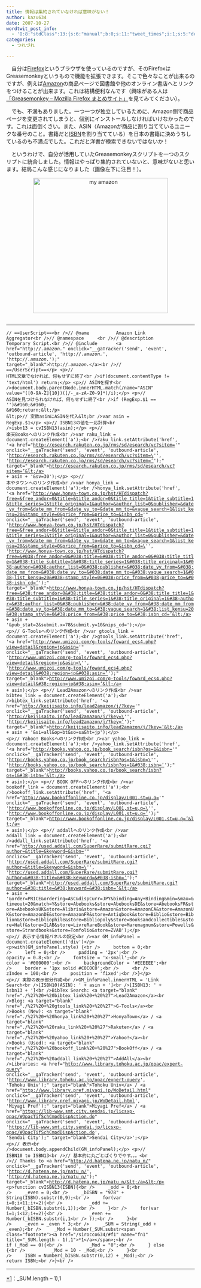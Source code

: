 ```yaml
---
title: 情報は集約されていなければ意味がない！
author: kazu634
date: 2007-10-27
wordtwit_post_info:
  - 'O:8:"stdClass":13:{s:6:"manual";b:0;s:11:"tweet_times";i:1;s:5:"delay";i:0;s:7:"enabled";i:1;s:10:"separation";s:2:"60";s:7:"version";s:3:"3.7";s:14:"tweet_template";b:0;s:6:"status";i:2;s:6:"result";a:0:{}s:13:"tweet_counter";i:2;s:13:"tweet_log_ids";a:1:{i:0;i:3283;}s:9:"hash_tags";a:0:{}s:8:"accounts";a:1:{i:0;s:7:"kazu634";}}'
categories:
  - つれづれ

---
```

<div class="section">
<p>
    　自分は<a href="http://www.mozilla-japan.org/products/firefox/" onclick="__gaTracker('send', 'event', 'outbound-article', 'http://www.mozilla-japan.org/products/firefox/', 'Firefox');" target="blank">Firefox</a>というブラウザを使っているのですが、そのFirefoxはGreasemonkeyというもので機能を拡張できます。そこで色々なことが出来るのですが、例えば<a href="http://www.amazon.co.jp/" onclick="__gaTracker('send', 'event', 'outbound-article', 'http://www.amazon.co.jp/', 'Amazon');" target="blank">Amazon</a>の商品ページで図書館や他のオンライン書店へとリンクをつけることが出来ます。これは結構便利なんです（興味がある人は<a href="http://firefox.geckodev.org/index.php?Greasemonkey" onclick="__gaTracker('send', 'event', 'outbound-article', 'http://firefox.geckodev.org/index.php?Greasemonkey', '「Greasemonkey &#8211; Mozilla Firefox まとめサイト」');" target="blank">「Greasemonkey &#8211; Mozilla Firefox まとめサイト」</a>を見てみてください）。
</p>
  
<p>
    　でも、不満もありました。一つ一つが独立しているために、Amazon側で商品ページを変更されてしまうと、個別にインストールしなければいけなかったのです。これは面倒くさい。また、ASIN（Amazonが商品に割り当てているユニークな番号のこと。書籍だと<a href="http://ja.wikipedia.org/wiki/ISBN" onclick="__gaTracker('send', 'event', 'outbound-article', 'http://ja.wikipedia.org/wiki/ISBN', 'ISBN');" target="blank">ISBN</a>を割り当てている）を日本の書籍に決めうちしているのも不満点でした。これだと洋書が検索できないではないか！
</p>
  
<p>
    　というわけで、自分が活用していたGreasemonkeyスクリプトを一つのスクリプトに統合しました。情報はやっぱり集約されていないと、意味がないと思います。結局こんな感じになりました（画像左下に注目！）。
</p>
  
<p>
<center>
<a href="http://image.blog.livedoor.jp/simoom634/imgs/7/7/77ebcc7f.JPG" onclick="__gaTracker('send', 'event', 'outbound-article', 'http://image.blog.livedoor.jp/simoom634/imgs/7/7/77ebcc7f.JPG', '');" target="_blank"><img width="360" alt="my amazon" src="http://image.blog.livedoor.jp/simoom634/imgs/7/7/77ebcc7f.JPG" border="0" /></a>
</center>
    
<br /> 
    
<hr />
    
<code>// ==UserScript==&lt;br />// @name&#160;&#160;&#160;&#160;&#160;&#160;&#160;&#160;&#160; Amazon Link Aggregator&lt;br />// @namespace&#160;&#160;&#160;&#160; &lt;br />// @description&#160; Temporary Script.&lt;br />// @include&#160;&#160;&#160;&#160;&#160;&#160; &lt;a href="http://*.amazon.*" onclick="__gaTracker('send', 'event', 'outbound-article', 'http://*.amazon.*', 'http://*.amazon.*');" target="_blank">http://*.amazon.*&lt;/a>&lt;br />// ==/UserScript==&lt;/p>
&lt;p>// HTML文章でなければ、何もせずに終了&lt;br />if(document.contentType != 'text/html') return;&lt;/p>
&lt;p>// ASINを探す&lt;br />document.body.parentNode.innerHTML.match(/name=\"ASIN\" value=\"([0-9A-Z]{10})([/-_a-zA-Z0-9]*)/i);&lt;/p>
&lt;p>// ASINを見つけられなければ、何もせずに終了&lt;br />if (RegExp.$1 == '')&#160;&#160; &#160;return;&lt;/p>
&lt;p>// 変数asinにASINを代入&lt;br />var asin = RegExp.$1&lt;/p>
&lt;p>// ISBN13の値を一応計算&lt;br />isbn13 = cvISBN13(asin);&lt;/p>
&lt;p>// 楽天Booksへのリンク作成&lt;br />var raku_link = document.createElement('a');&lt;br />raku_link.setAttribute('href', '&lt;a href="http://esearch.rakuten.co.jp/rms/sd/esearch/vc?sitem='" onclick="__gaTracker('send', 'event', 'outbound-article', 'http://esearch.rakuten.co.jp/rms/sd/esearch/vc?sitem=\'', 'http://esearch.rakuten.co.jp/rms/sd/esearch/vc?sitem=’');" target="_blank">http://esearch.rakuten.co.jp/rms/sd/esearch/vc?sitem=’&lt;/a> + asin + '&sv=30');&lt;/p>
&lt;p>// 本やタウンへのリンク作成&lt;br />var honya_link = document.createElement('a');&lt;br />honya_link.setAttribute('href', '&lt;a href="http://www.honya-town.co.jp/hst/HTdispatch?free=&free_andor=0&title=&title_andor=0&title_title=1&title_subtitle=1&title_series=1&title_original=1&author=&author_list=0&publisher=&date_yy_from=&date_mm_from=&date_yy_to=&date_mm_to=&vague_search=1&list_kensu=20&stamp_style=0&price_from=&price_to=&isbn_cd='" onclick="__gaTracker('send', 'event', 'outbound-article', 'http://www.honya-town.co.jp/hst/HTdispatch?free=&free_andor=0&title=&title_andor=0&title_title=1&title_subtitle=1&title_series=1&title_original=1&author=&author_list=0&publisher=&date_yy_from=&date_mm_from=&date_yy_to=&date_mm_to=&vague_search=1&list_kensu=20&stamp_style=0&price_from=&price_to=&isbn_cd=\'', 'http://www.honya-town.co.jp/hst/HTdispatch?free=&#038;free_andor=0&#038;title=&#038;title_andor=0&#038;title_title=1&#038;title_subtitle=1&#038;title_series=1&#038;title_original=1&#038;author=&#038;author_list=0&#038;publisher=&#038;date_yy_from=&#038;date_mm_from=&#038;date_yy_to=&#038;date_mm_to=&#038;vague_search=1&#038;list_kensu=20&#038;stamp_style=0&#038;price_from=&#038;price_to=&#038;isbn_cd=’');" target="_blank">http://www.honya-town.co.jp/hst/HTdispatch?free=&#38;free_andor=0&#38;title=&#38;title_andor=0&#38;title_title=1&#38;title_subtitle=1&#38;title_series=1&#38;title_original=1&#38;author=&#38;author_list=0&#38;publisher=&#38;date_yy_from=&#38;date_mm_from=&#38;date_yy_to=&#38;date_mm_to=&#38;vague_search=1&#38;list_kensu=20&#38;stamp_style=0&#38;price_from=&#38;price_to=&#38;isbn_cd=’&lt;/a> + asin + '&pub_stat=2&submit.x=78&submit.y=10&nips_cd=');&lt;/p>
&lt;p>// G-Toolsへのリンク作成&lt;br />var gtools_link = document.createElement('a');&lt;br />gtools_link.setAttribute('href', '&lt;a href="http://www.umizoi.com/g-tools/foward_ecs4.php?view=detail&region=jp&asin='" onclick="__gaTracker('send', 'event', 'outbound-article', 'http://www.umizoi.com/g-tools/foward_ecs4.php?view=detail&region=jp&asin=\'', 'http://www.umizoi.com/g-tools/foward_ecs4.php?view=detail&#038;region=jp&#038;asin=’');" target="_blank">http://www.umizoi.com/g-tools/foward_ecs4.php?view=detail&#38;region=jp&#38;asin=’&lt;/a> + asin);&lt;/p>
&lt;p>// Lead2Amazonへのリンク作成&lt;br />var bibtex_link = document.createElement('a');&lt;br />bibtex_link.setAttribute('href', '&lt;a href="http://keijisaito.info/lead2amazon/j/?key='" onclick="__gaTracker('send', 'event', 'outbound-article', 'http://keijisaito.info/lead2amazon/j/?key=\'', 'http://keijisaito.info/lead2amazon/j/?key=’');" target="_blank">http://keijisaito.info/lead2amazon/j/?key=’&lt;/a> + asin + '&si=all&op=bt&so=sa&ht=jp');&lt;/p>
&lt;p>// Yahoo! Booksへのリンク作成&lt;br />var yahoo_link = document.createElement('a');&lt;br />yahoo_link.setAttribute('href', '&lt;a href="http://books.yahoo.co.jp/book_search/isbn?os=1&isbn='" onclick="__gaTracker('send', 'event', 'outbound-article', 'http://books.yahoo.co.jp/book_search/isbn?os=1&isbn=\'', 'http://books.yahoo.co.jp/book_search/isbn?os=1&#038;isbn=’');" target="_blank">http://books.yahoo.co.jp/book_search/isbn?os=1&#38;isbn=’&lt;/a> + asin);&lt;/p>
&lt;p>// BOOK OFFへのリンク作成&lt;br />var bookoff_link = document.createElement('a');&lt;br />bookoff_link.setAttribute('href', '&lt;a href="http://www.bookoffonline.co.jp/display/L001,st=u,q='" onclick="__gaTracker('send', 'event', 'outbound-article', 'http://www.bookoffonline.co.jp/display/L001,st=u,q=\'', 'http://www.bookoffonline.co.jp/display/L001,st=u,q=’');" target="_blank">http://www.bookoffonline.co.jp/display/L001,st=u,q=’&lt;/a> + asin);&lt;/p>
&lt;p>// addallへのリンク作成&lt;br />var addall_link = document.createElement('a');&lt;br />addall_link.setAttribute('href', '&lt;a href="http://used.addall.com/SuperRare/submitRare.cgi?author=&title=&keyword=&isbn='" onclick="__gaTracker('send', 'event', 'outbound-article', 'http://used.addall.com/SuperRare/submitRare.cgi?author=&title=&keyword=&isbn=\'', 'http://used.addall.com/SuperRare/submitRare.cgi?author=&#038;title=&#038;keyword=&#038;isbn=’');" target="_blank">http://used.addall.com/SuperRare/submitRare.cgi?author=&#38;title=&#38;keyword=&#38;isbn=’&lt;/a> + asin + '&order=PRICE&ordering=ASC&dispCurr=JPY&binding=Any+Binding&min=&max=&timeout=20&match=Y&store=Abebooks&store=AbebooksDE&store=AbebooksFR&store=AbebooksUK&store=Alibris&store=Amazon&store=AmazonCA&store=AmazonUK&store=AmazonDE&store=AmazonFR&store=Antiqbook&store=Biblio&store=Biblion&store=Bibliophile&store=Bibliopoly&store=Booksandcollectibles&store=Half&store=ILAB&store=LivreRareBook&store=Maremagnum&store=Powells&store=Strandbooks&store=Tomfolio&store=ZVAB');&lt;/p>
&lt;p>// 表示する情報パネルの設定&lt;br />var GM_infoPanel = document.createElement('div')&lt;/p>
&lt;p>with(GM_infoPanel.style) {&lt;br />&#160;&#160;&#160;&#160; bottom = 0;&lt;br />&#160;&#160;&#160;&#160; left = 0;&lt;br />&#160;&#160;&#160;&#160; padding = '2px';&lt;br />&#160;&#160;&#160;&#160; opacity = 0.8;&lt;br />&#160;&#160;&#160;&#160; fontsize = 'x-small';&lt;br />&#160;&#160;&#160;&#160; color = '#000000';&lt;br />&#160;&#160;&#160;&#160; backgroundColor = '#EEEEEE';&lt;br />&#160;&#160;&#160;&#160; border = '1px solid #C0C0C0';&lt;br />&#160;&#160;&#160;&#160; &lt;br />&#160;&#160;&#160;&#160; zIndex = 100;&lt;br />&#160;&#160;&#160;&#160; position = 'fixed';&lt;br />}&lt;/p>
&lt;p>// 実際の表示部分作成&lt;br />GM_infoPanel.innerHTML = 'Link Search&lt;br />[ISBN10(ASIN): ' + asin + ']&lt;br />[ISBN13: ' + isbn13 + ']&lt;br />BibTex Search: &lt;a target="blank" href="./%27%20+%20bibtex_link%20+%20%27">Lead2Amazon&lt;/a>&lt;br />Blog: &lt;a target="blank" href="./%27%20+%20gtools_link%20+%20%27">G-Tools&lt;/a>&lt;br />Books (New): &lt;a target="blank" href="./%27%20+%20honya_link%20+%20%27">HonyaTown&lt;/a> / &lt;a target="blank" href="./%27%20+%20raku_link%20+%20%27">Rakuten&lt;/a> / &lt;a target="blank" href="./%27%20+%20yahoo_link%20+%20%27">Yahoo!&lt;/a>&lt;br />Books (Used): &lt;a target="blank" href="./%27%20+%20bookoff_link%20+%20%27">BookOff&lt;/a> / &lt;a target="blank" href="./%27%20+%20addall_link%20+%20%27">AddAll&lt;/a>&lt;br />Libraries: &lt;a href="http://www.library.tohoku.ac.jp/opac/expert-query" onclick="__gaTracker('send', 'event', 'outbound-article', 'http://www.library.tohoku.ac.jp/opac/expert-query', 'Tohoku Univ');" target="blank">Tohoku Univ&lt;/a> / &lt;a href="http://www.library.pref.miyagi.jp/WoDetail.html" onclick="__gaTracker('send', 'event', 'outbound-article', 'http://www.library.pref.miyagi.jp/WoDetail.html', 'Miyagi Pref');" target="blank">Miyagi Pref&lt;/a> / &lt;a href="https://lib-www.smt.city.sendai.jp/licsxp-opac/WOpacTifSchCmpdDispAction.do" onclick="__gaTracker('send', 'event', 'outbound-article', 'https://lib-www.smt.city.sendai.jp/licsxp-opac/WOpacTifSchCmpdDispAction.do', 'Sendai City');" target="blank">Sendai City&lt;/a>';&lt;/p>
&lt;p>// 表示&lt;br />document.body.appendChild(GM_infoPanel);&lt;/p>
&lt;p>// ISBN10 to ISBN13&lt;br />// 基本的に丸ごとぱくりでやす。。。&lt;br />// Thanks to &lt;a href="http://d.hatena.ne.jp/natu_n/" onclick="__gaTracker('send', 'event', 'outbound-article', 'http://d.hatena.ne.jp/natu_n/', 'http://d.hatena.ne.jp/natu_n/');" target="_blank">http://d.hatena.ne.jp/natu_n/&lt;/a>&lt;/p>
&lt;p>function cvISBN13(ISBN){&lt;br />&#160;&#160;&#160;&#160; _odd = 0;&lt;br />&#160;&#160;&#160;&#160; _even = 0;&lt;br />&#160;&#160;&#160;&#160; _bISBN = "978" + String(ISBN).substr(0,9);&lt;br />&#160;&#160;&#160;&#160; for(var i=0;i&#60;11;i+=2){&lt;br />&#160;&#160;&#160;&#160; &#160;&#160;&#160;&#160; _odd += Number(_bISBN.substr(i,1));&lt;br />&#160;&#160;&#160;&#160; }&lt;br />&#160;&#160;&#160;&#160; for(var i=1;i&#60;12;i+=2){&lt;br />&#160;&#160;&#160;&#160; &#160;&#160;&#160;&#160; _even += Number(_bISBN.substr(i,1&lt;br />
));&lt;br />&#160;&#160;&#160;&#160; }&lt;br />&#160;&#160;&#160;&#160; _even = _even * 3;&lt;br />&#160;&#160;&#160;&#160; _SUM = String(_odd + _even);&lt;br />&#160;&#160;&#160;&#160; _Mod = Number(_SUM.substr&lt;span class="footnote">&lt;a href="/sirocco634/#f1" name="fn1" title="_SUM.length - 1),1">*1&lt;/a>&lt;/span>;&lt;br />&#160;&#160;&#160;&#160; if (_Mod == 0){&lt;br />&#160;&#160;&#160;&#160; &#160;&#160;&#160;&#160; _Mod = "0";&lt;br />&#160;&#160;&#160;&#160; } else {&lt;br />&#160;&#160;&#160;&#160; &#160;&#160;&#160;&#160; _Mod = 10 - _Mod;&lt;br />&#160;&#160;&#160;&#160; }&lt;br />&#160;&#160;&#160;&#160; ISBN = Number(_bISBN.substr(0,12) + _Mod);&lt;br />&#160;&#160;&#160;&#160; return ISBN;&lt;br />}&lt;br /></code><br /> 
    
<hr />
</div> 
    
<div class="footnote">
<p class="footnote">
<a href="/sirocco634/#fn1" name="f1">*1</a>：_SUM.length &#8211; 1),1
</p>
</div>
